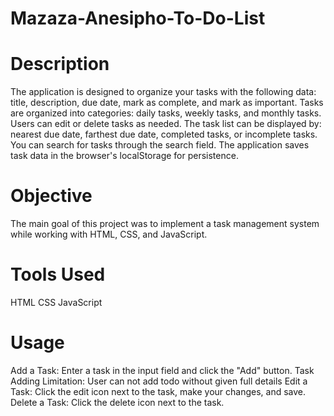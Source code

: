 # Mazaza-Anesipho-To-Do-List
# Description
The application is designed to organize your tasks with the following data: title, description, due date, mark as complete, and mark as important.
Tasks are organized into categories: daily tasks, weekly tasks, and monthly tasks. Users can edit or delete tasks as needed.
The task list can be displayed by: nearest due date, farthest due date, completed tasks, or incomplete tasks.
You can search for tasks through the search field.
The application saves task data in the browser's localStorage for persistence.

# Objective
The main goal of this project was to implement a task management system while working with HTML, CSS, and JavaScript.

# Tools Used

HTML
CSS
JavaScript

# Usage
Add a Task: Enter a task in the input field and click the "Add" button.
Task Adding Limitation: User can not add todo without given full details
Edit a Task: Click the edit icon next to the task, make your changes, and save.
Delete a Task: Click the delete icon next to the task.

